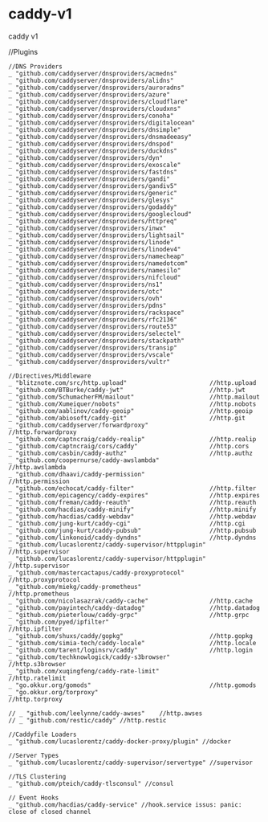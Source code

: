 # caddy-v1
caddy v1

  //Plugins

	//DNS Providers
	_ "github.com/caddyserver/dnsproviders/acmedns"
	_ "github.com/caddyserver/dnsproviders/alidns"
	_ "github.com/caddyserver/dnsproviders/auroradns"
	_ "github.com/caddyserver/dnsproviders/azure"
	_ "github.com/caddyserver/dnsproviders/cloudflare"
	_ "github.com/caddyserver/dnsproviders/cloudxns"
	_ "github.com/caddyserver/dnsproviders/conoha"
	_ "github.com/caddyserver/dnsproviders/digitalocean"
	_ "github.com/caddyserver/dnsproviders/dnsimple"
	_ "github.com/caddyserver/dnsproviders/dnsmadeeasy"
	_ "github.com/caddyserver/dnsproviders/dnspod"
	_ "github.com/caddyserver/dnsproviders/duckdns"
	_ "github.com/caddyserver/dnsproviders/dyn"
	_ "github.com/caddyserver/dnsproviders/exoscale"
	_ "github.com/caddyserver/dnsproviders/fastdns"
	_ "github.com/caddyserver/dnsproviders/gandi"
	_ "github.com/caddyserver/dnsproviders/gandiv5"
	_ "github.com/caddyserver/dnsproviders/generic"
	_ "github.com/caddyserver/dnsproviders/glesys"
	_ "github.com/caddyserver/dnsproviders/godaddy"
	_ "github.com/caddyserver/dnsproviders/googlecloud"
	_ "github.com/caddyserver/dnsproviders/httpreq"
	_ "github.com/caddyserver/dnsproviders/inwx"
	_ "github.com/caddyserver/dnsproviders/lightsail"
	_ "github.com/caddyserver/dnsproviders/linode"
	_ "github.com/caddyserver/dnsproviders/linodev4"
	_ "github.com/caddyserver/dnsproviders/namecheap"
	_ "github.com/caddyserver/dnsproviders/namedotcom"
	_ "github.com/caddyserver/dnsproviders/namesilo"
	_ "github.com/caddyserver/dnsproviders/nifcloud"
	_ "github.com/caddyserver/dnsproviders/ns1"
	_ "github.com/caddyserver/dnsproviders/otc"
	_ "github.com/caddyserver/dnsproviders/ovh"
	_ "github.com/caddyserver/dnsproviders/pdns"
	_ "github.com/caddyserver/dnsproviders/rackspace"
	_ "github.com/caddyserver/dnsproviders/rfc2136"
	_ "github.com/caddyserver/dnsproviders/route53"
	_ "github.com/caddyserver/dnsproviders/selectel"
	_ "github.com/caddyserver/dnsproviders/stackpath"
	_ "github.com/caddyserver/dnsproviders/transip"
	_ "github.com/caddyserver/dnsproviders/vscale"
	_ "github.com/caddyserver/dnsproviders/vultr"

	//Directives/Middleware
	_ "blitznote.com/src/http.upload"                       //http.upload
	_ "github.com/BTBurke/caddy-jwt"                        //http.jwt
	_ "github.com/SchumacherFM/mailout"                     //http.mailout
	_ "github.com/Xumeiquer/nobots"                         //http.nobots
	_ "github.com/aablinov/caddy-geoip"                     //http.geoip
	_ "github.com/abiosoft/caddy-git"                       //http.git
	_ "github.com/caddyserver/forwardproxy"                 //http.forwardproxy
	_ "github.com/captncraig/caddy-realip"                  //http.realip
	_ "github.com/captncraig/cors/caddy"                    //http.cors
	_ "github.com/casbin/caddy-authz"                       //http.authz
	_ "github.com/coopernurse/caddy-awslambda"              //http.awslambda
	_ "github.com/dhaavi/caddy-permission"                  //http.permission
	_ "github.com/echocat/caddy-filter"                     //http.filter
	_ "github.com/epicagency/caddy-expires"                 //http.expires
	_ "github.com/freman/caddy-reauth"                      //http.reauth
	_ "github.com/hacdias/caddy-minify"                     //http.minify
	_ "github.com/hacdias/caddy-webdav"                     //http.webdav
	_ "github.com/jung-kurt/caddy-cgi"                      //http.cgi
	_ "github.com/jung-kurt/caddy-pubsub"                   //http.pubsub
	_ "github.com/linkonoid/caddy-dyndns"                   //http.dyndns
	_ "github.com/lucaslorentz/caddy-supervisor/httpplugin" //http.supervisor
	_ "github.com/lucaslorentz/caddy-supervisor/httpplugin" //http.supervisor
	_ "github.com/mastercactapus/caddy-proxyprotocol"       //http.proxyprotocol
	_ "github.com/miekg/caddy-prometheus"                   //http.prometheus
	_ "github.com/nicolasazrak/caddy-cache"                 //http.cache
	_ "github.com/payintech/caddy-datadog"                  //http.datadog
	_ "github.com/pieterlouw/caddy-grpc"                    //http.grpc
	_ "github.com/pyed/ipfilter"                            //http.ipfilter
	_ "github.com/shuxs/caddy/gopkg"                        //http.gopkg
	_ "github.com/simia-tech/caddy-locale"                  //http.locale
	_ "github.com/tarent/loginsrv/caddy"                    //http.login
	_ "github.com/techknowlogick/caddy-s3browser"           //http.s3browser
	_ "github.com/xuqingfeng/caddy-rate-limit"              //http.ratelimit
	_ "go.okkur.org/gomods"                                 //http.gomods
	_ "go.okkur.org/torproxy"                               //http.torproxy

	// _ "github.com/leelynne/caddy-awses"    //http.awses
	// _ "github.com/restic/caddy" //http.restic

	//Caddyfile Loaders
	_ "github.com/lucaslorentz/caddy-docker-proxy/plugin" //docker

	//Server Types
	_ "github.com/lucaslorentz/caddy-supervisor/servertype" //supervisor

	//TLS Clustering
	_ "github.com/pteich/caddy-tlsconsul" //consul

	// Event Hooks
	_ "github.com/hacdias/caddy-service" //hook.service issus: panic: close of closed channel

